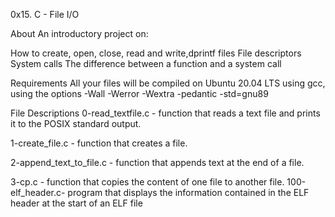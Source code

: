 0x15. C - File I/O

About
An introductory project on:

How to create, open, close, read and write,dprintf files
File descriptors
System calls
The difference between a function and a system call

Requirements
All your files will be compiled on Ubuntu 20.04 LTS using gcc, using the options -Wall -Werror -Wextra -pedantic -std=gnu89

File Descriptions
0-read_textfile.c - function that reads a text file and prints it to the POSIX standard output.

1-create_file.c - function that creates a file.

2-append_text_to_file.c - function that appends text at the end of a file.

3-cp.c - function that copies the content of one file to another file.
100-elf_header.c- program that displays the information contained in the ELF header at the start of an ELF file